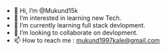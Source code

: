 - 👋 Hi, I’m @Mukund15k
- 👀 I’m interested in learning new Tech.
- 🌱 I’m currently learning full stack devlopment.
- 💞️ I’m looking to collaborate on devlopment.
- 📫 How to reach me : mukund1997kale@gmail.com

<!---
Mukund15k/Mukund15k is a ✨ special ✨ repository because its `README.md` (this file) appears on your GitHub profile.
You can click the Preview link to take a look at your changes.
--->
